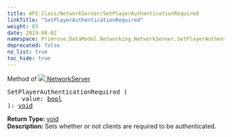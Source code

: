 ```yaml
---
title: API:Class/NetworkServer/SetPlayerAuthenticationRequired
linkTitle: "SetPlayerAuthenticationRequired"
weight: 83
date: 2019-08-02
namespace: Primrose.DataModel.Networking.NetworkServer.SetPlayerAuthenticationRequired
deprecated: false
no_list: true
toc_hide: true
---
```

Method of <a href="/docs/api-reference/Class/NetworkServer"><img src="/icons/silk/server_network.png"/>&nbsp;NetworkServer</a>
<pre class="method-declaration">
SetPlayerAuthenticationRequired (
    value: <a class="type" href="/docs/api-reference/System/Primitives#boolean">bool</a>
): <a class="type" href="/docs/api-reference/System/void">void</a></pre>
<b>Return Type: </b>
<a class="type" href="/docs/api-reference/System/void">void</a>
<br/>
<b>Description: </b>
Sets whether or not clients are required to be authenticated.

